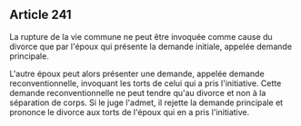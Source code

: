 Article 241
----
La rupture de la vie commune ne peut être invoquée comme cause du divorce que
par l'époux qui présente la demande initiale, appelée demande principale.

L'autre époux peut alors présenter une demande, appelée demande
reconventionnelle, invoquant les torts de celui qui a pris l'initiative. Cette
demande reconventionnelle ne peut tendre qu'au divorce et non à la séparation de
corps. Si le juge l'admet, il rejette la demande principale et prononce le
divorce aux torts de l'époux qui en a pris l'initiative.
